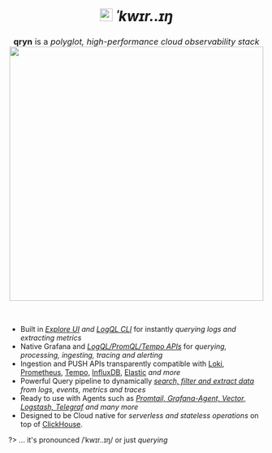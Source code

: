 <br />

<p id=start align="center">
  <h1 align="center">
    <img src="https://github.com/metrico/qryn-docs/blob/main/docs/resources/images/favicon-32x32.png?raw=true" width=25 /> <i>ˈkwɪr..ɪŋ</i>
  </h1>
  <h3 align="center" style="font-weight: normal;">
      <b>qryn</b> is a <i>polyglot, high-performance cloud observability stack</i><br>
      <img src="https://user-images.githubusercontent.com/1423657/50496835-404e6480-0a33-11e9-87a4-aebb71a668a7.gif" width=500 class=border />
  </h3>
  <br/>
</p>

* Built in _[Explore UI](https://github.com/metrico/qryn-view) and [LogQL CLI](https://github.com/lmangani/vLogQL)_ for instantly _querying logs and extracting metrics_
* Native Grafana and _[LogQL/PromQL/Tempo APIs](support.md)_ for _querying, processing, ingesting, tracing and alerting_
* Ingestion and PUSH APIs transparently compatible with [Loki](logs/ingestion.md), [Prometheus](metrics/ingestion.md), [Tempo](telemetry/ingestion.md), [InfluxDB](metrics/ingestion.md), [Elastic](logs/ingestion.md) _and more_
* Powerful Query pipeline to dynamically _[search, filter and extract data](getting-started.md) from logs, events, metrics and traces_
* Ready to use with Agents such as _[Promtail, Grafana-Agent, Vector, Logstash, Telegraf](ingestion.md) and many more_
* Designed to be Cloud native for _serverless and stateless operations_ on top of [ClickHouse](https://clickhouse.com/clickhouse).

?> ... it's pronounced /ˈkwɪr..ɪŋ/ or just _querying_
